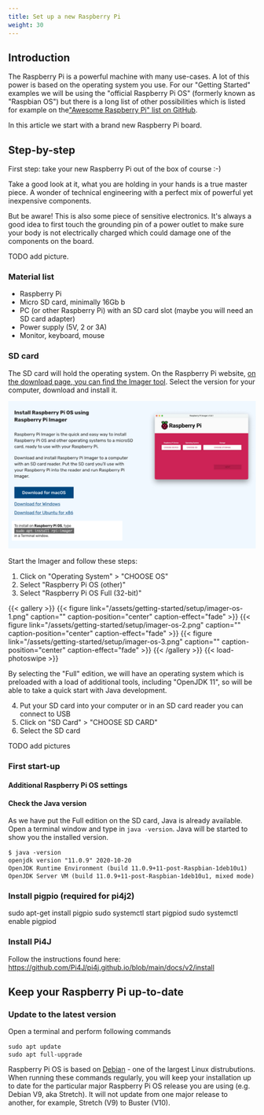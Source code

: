 ```yaml
---
title: Set up a new Raspberry Pi
weight: 30
---
```


## Introduction

The Raspberry Pi is a powerful machine with many use-cases. A lot of this power is based on the 
operating system you use. For our "Getting Started" examples we will be using the "official Raspberry
Pi OS" (formerly known as "Raspbian OS") but there is a long list of other possibilities which is listed
for example on the["Awesome Raspberry Pi" list on GitHub](https://github.com/thibmaek/awesome-raspberry-pi/blob/master/README.md).

In this article we start with a brand new Raspberry Pi board.

## Step-by-step

First step: take your new Raspberry Pi out of the box of course :-)

Take a good look at it, what you are holding in your hands is a true master piece. A wonder of technical
engineering with a perfect mix of powerful yet inexpensive components.

But be aware! This is also some piece of sensitive electronics. It's always a good idea to first touch
the grounding pin of a power outlet to make sure your body is not electrically charged which could damage
one of the components on the board.

TODO add picture.

### Material list

* Raspberry Pi
* Micro SD card, minimally 16Gb b
* PC (or other Raspberry Pi) with an SD card slot (maybe you will need an SD card adapter)
* Power supply (5V, 2 or 3A)
* Monitor, keyboard, mouse

### SD card

The SD card will hold the operating system. On the Raspberry Pi website, [on the download page, you can
find the Imager tool](https://www.raspberrypi.org/software/). Select the version for your computer, download
and install it.

![Imager download](/assets/getting-started/setup/download-imager.png)

Start the Imager and follow these steps:

1. Click on "Operating System" > "CHOOSE OS"
2. Select "Raspberry Pi OS (other)"
3. Select "Raspberry Pi OS Full (32-bit)"

{{< gallery >}}
{{< figure link="/assets/getting-started/setup/imager-os-1.png" caption="" caption-position="center" caption-effect="fade" >}}
{{< figure link="/assets/getting-started/setup/imager-os-2.png" caption="" caption-position="center" caption-effect="fade" >}}
{{< figure link="/assets/getting-started/setup/imager-os-3.png" caption="" caption-position="center" caption-effect="fade" >}}
{{< /gallery >}}
{{< load-photoswipe >}}

By selecting the "Full" edition, we will have an operating system which is preloaded with a load of additional tools,
including "OpenJDK 11", so will be able to take a quick start with Java development.

4. Put your SD card into your computer or in an SD card reader you can connect to USB
5. Click on "SD Card" > "CHOOSE SD CARD"
6. Select the SD card 

TODO add pictures

### First start-up

#### Additional Raspberry Pi OS settings

#### Check the Java version

As we have put the Full edition on the SD card, Java is already available. Open a terminal window and type in `java -version`.
Java will be started to show you the installed version.

```shell
$ java -version
openjdk version "11.0.9" 2020-10-20
OpenJDK Runtime Environment (build 11.0.9+11-post-Raspbian-1deb10u1)
OpenJDK Server VM (build 11.0.9+11-post-Raspbian-1deb10u1, mixed mode)
```

### Install pigpio (required for pi4j2)

  sudo apt-get install pigpio
  sudo systemctl start pigpiod
  sudo systemctl enable pigpiod

### Install Pi4J

Follow the instructions found here:
 https://github.com/Pi4J/pi4j.github.io/blob/main/docs/v2/install

## Keep your Raspberry Pi up-to-date

### Update to the latest version

Open a terminal and perform following commands

```shell
sudo apt update
sudo apt full-upgrade
```

Raspberry Pi OS is based on [Debian](https://www.debian.org/) - one of the largest Linux distrubutions. When running 
these commands regularly, you will keep your installation up to date for the particular major Raspberry Pi OS 
release you are using (e.g. Debian V9, aka Stretch). It will not update from one major release to another, for example, 
Stretch (V9) to Buster (V10). 
